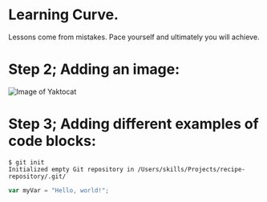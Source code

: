 # Learning Curve.

Lessons come from mistakes. Pace yourself and ultimately you will achieve.

# Step 2; Adding an image:

![Image of Yaktocat](https://octodex.github.com/images/yaktocat.png)

# Step 3; Adding different examples of code blocks:

```
$ git init
Initialized empty Git repository in /Users/skills/Projects/recipe-repository/.git/
```
``` javascript
var myVar = "Hello, world!";
```
